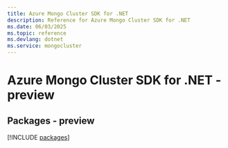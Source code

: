 ```yaml
---
title: Azure Mongo Cluster SDK for .NET
description: Reference for Azure Mongo Cluster SDK for .NET
ms.date: 06/03/2025
ms.topic: reference
ms.devlang: dotnet
ms.service: mongocluster
---
```

# Azure Mongo Cluster SDK for .NET - preview
## Packages - preview
[!INCLUDE [packages](mongo-cluster-index.md)]